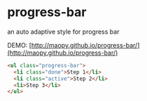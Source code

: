 # progress-bar
an auto adaptive style for progress bar

DEMO: [http://maopy.github.io/progress-bar/](http://maopy.github.io/progress-bar/)

```html
<ul class="progress-bar">
  <li class="done">Step 1</li>
  <li class="active">Step 2</li>
  <li>Step 3</li>
</ul>
```
